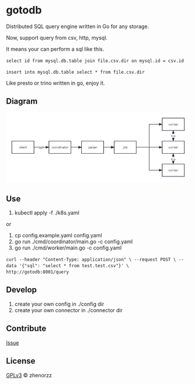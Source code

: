 # gotodb
Distributed SQL query engine written in Go for any storage.

Now, support query from csv, http, mysql.

It means your can perform a sql like this.

`
 select id from mysql.db.table join file.csv.dir on mysql.id = csv.id
`

`
insert into mysql.db.table select * from file.csv.dir
`


Like presto or trino written in go, enjoy it.

## Diagram
![Diagram](./diagram.png)

## Use
1. kubectl apply -f ./k8s.yaml

or

1. cp config.example.yaml config.yaml
2. go run ./cmd/coordinator/main.go -c config.yaml
3. go run ./cmd/worker/main.go -c config.yaml

`
curl --header "Content-Type: application/json" \
--request POST \
--data '{"sql": "select * from test.test.csv"}' \
http://gotodb:8001/query
`

## Develop

1. create your own config in ./config dir
2. create your own connector in ./connector dir

## Contribute

[Issue](https://github.com/gotodb/gotodb/issues/new) 

## License

[GPLv3](LICENSE) © zhenorzz